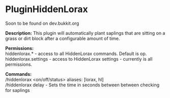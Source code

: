 # PluginHiddenLorax  
  
Soon to be found on dev.bukkit.org  

**Description:**
This plugin will automatically plant saplings that are sitting on a grass or dirt block after a configurable amount of time.

**Permissions:**  
hiddenlorax.* - access to all HiddenLorax commands. Default is op.  
hiddenlorax.settings - access to HiddenLorax settings - currently is all permissions.  

**Commands:**  
/hiddenlorax <on/off/status> aliases: [lorax, hl]  
/hiddenlorax delay <seconds> - Sets the time in seconds between between checking for saplings

